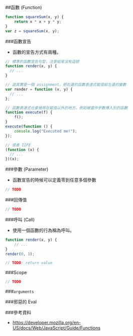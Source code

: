 ##函數 (Function)

```js
function squareSum(x, y) {
	return x * x + y * y;
}
var z = squareSum(x, y);
```

###函數宣告

* 函數的宣告方式有兩種。

```js
// 標準的函數宣告句型，注意結尾沒有逗號
function render(x, y) {
  // ...
}

// 這其實是一個 assignment，把右邊的函數表達式賦值給左邊的變數
var render = function (x, y) {
  // ...
};

// 函數表達式也會被用在賦值以外的地方，例如被當作參數傳入別的函數
function execute(f) {
	f();
}
execute(function () {
	console.log("Executed me!");
});

// 或者 IIFE
(function (x) {
  // ...
})(x);
```

###參數 (Parameter)

* 函數宣告的時候可以定義零到任意多個參數

```js
// TODO
```

###回傳值

```js
// TODO
```

###呼叫 (Call)

* 使用一個函數的行為稱為呼叫。

```js
function render(x, y) {
	// ...
}
render(0, 1);

// TODO: return value
```

###Scope

```js
// TODO
```

###`arguments`

###邪惡的 Eval



###參考資料

* https://developer.mozilla.org/en-US/docs/Web/JavaScript/Guide/Functions
